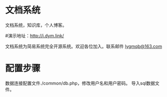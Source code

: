 # 文档系统
文档系统，知识库，个人博客。


#演示地址：http://i.dym.link/

文档系统为简易系统完全开源系统。欢迎各位加入。联系邮件 lygmqb@163.com

# 配置步骤
数据连接配置文件./common/db.php，修改用户名和用户密码。
导入sql数据文件。

